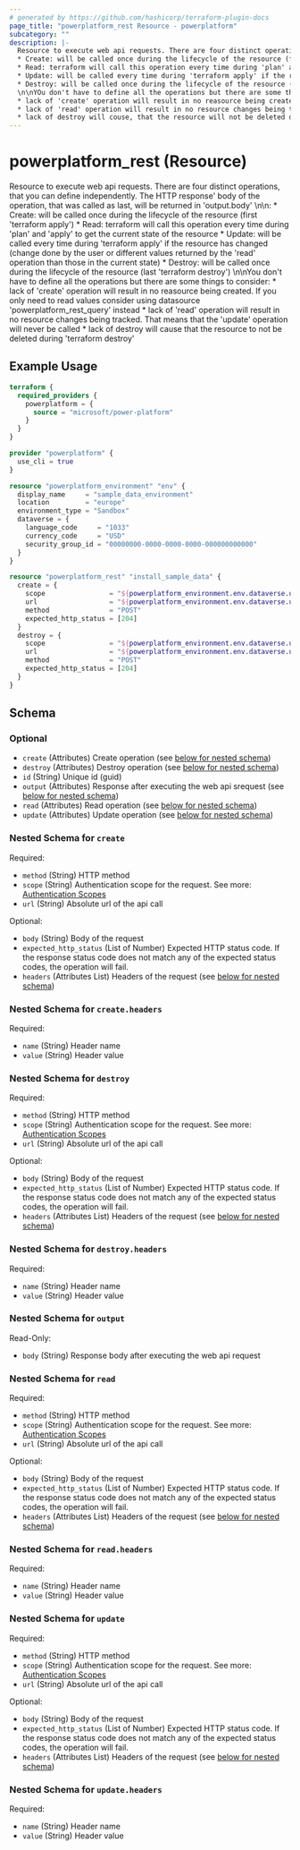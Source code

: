 ```yaml
---
# generated by https://github.com/hashicorp/terraform-plugin-docs
page_title: "powerplatform_rest Resource - powerplatform"
subcategory: ""
description: |-
  Resource to execute web api requests. There are four distinct operations, that you can define idepenetly. The HTTP response' body of the operation, that was called as last, will be returned in 'output.body' \n\n:
  * Create: will be called once during the lifecycle of the resource (first 'terraform apply')
  * Read: terraform will call this operation every time during 'plan' and 'apply' to get the current state of the resource
  * Update: will be called every time during 'terraform apply' if the resource has changed (change done by the user or different values returned by the 'read' operation than those in the current state)
  * Destroy: will be called once during the lifecycle of the resource (last 'terraform destroy')
  \n\nYOu don't have to define all the operations but there are some things to consider:
  * lack of 'create' operation will result in no reasource being created. If you only need to read values consider using datasource 'powerplatform_rest_query' instead
  * lack of 'read' operation will result in no resource changes being tracked. That means that the 'update' operation will never be called
  * lack of destroy will couse, that the resource will not be deleted during 'terraform destroy'
---
```


# powerplatform_rest (Resource)

Resource to execute web api requests. There are four distinct operations, that you can define independently. The HTTP response' body of the operation, that was called as last, will be returned in 'output.body' \n\n:
		* Create: will be called once during the lifecycle of the resource (first 'terraform apply')
		* Read: terraform will call this operation every time during 'plan' and 'apply' to get the current state of the resource
		* Update: will be called every time during 'terraform apply' if the resource has changed (change done by the user or different values returned by the 'read' operation than those in the current state)
		* Destroy: will be called once during the lifecycle of the resource (last 'terraform destroy')
		\n\nYou don't have to define all the operations but there are some things to consider:
		* lack of 'create' operation will result in no reasource being created. If you only need to read values consider using datasource 'powerplatform_rest_query' instead
		* lack of 'read' operation will result in no resource changes being tracked. That means that the 'update' operation will never be called
		* lack of destroy will cause that the resource to not be deleted during 'terraform destroy'

## Example Usage

```terraform
terraform {
  required_providers {
    powerplatform = {
      source = "microsoft/power-platform"
    }
  }
}

provider "powerplatform" {
  use_cli = true
}

resource "powerplatform_environment" "env" {
  display_name     = "sample_data_environment"
  location         = "europe"
  environment_type = "Sandbox"
  dataverse = {
    language_code     = "1033"
    currency_code     = "USD"
    security_group_id = "00000000-0000-0000-0000-000000000000"
  }
}

resource "powerplatform_rest" "install_sample_data" {
  create = {
    scope                = "${powerplatform_environment.env.dataverse.url}/.default"
    url                  = "${powerplatform_environment.env.dataverse.url}/api/data/v9.2/InstallSampleData"
    method               = "POST"
    expected_http_status = [204]
  }
  destroy = {
    scope                = "${powerplatform_environment.env.dataverse.url}/.default"
    url                  = "${powerplatform_environment.env.dataverse.url}/api/data/v9.2/UninstallSampleData"
    method               = "POST"
    expected_http_status = [204]
  }
}
```

<!-- schema generated by tfplugindocs -->
## Schema

### Optional

- `create` (Attributes) Create operation (see [below for nested schema](#nestedatt--create))
- `destroy` (Attributes) Destroy operation (see [below for nested schema](#nestedatt--destroy))
- `id` (String) Unique id (guid)
- `output` (Attributes) Response after executing the web api srequest (see [below for nested schema](#nestedatt--output))
- `read` (Attributes) Read operation (see [below for nested schema](#nestedatt--read))
- `update` (Attributes) Update operation (see [below for nested schema](#nestedatt--update))

<a id="nestedatt--create"></a>
### Nested Schema for `create`

Required:

- `method` (String) HTTP method
- `scope` (String) Authentication scope for the request. See more: [Authentication Scopes](https://learn.microsoft.com/en-us/entra/identity-platform/scopes-oidc)
- `url` (String) Absolute url of the api call

Optional:

- `body` (String) Body of the request
- `expected_http_status` (List of Number) Expected HTTP status code. If the response status code does not match any of the expected status codes, the operation will fail.
- `headers` (Attributes List) Headers of the request (see [below for nested schema](#nestedatt--create--headers))

<a id="nestedatt--create--headers"></a>
### Nested Schema for `create.headers`

Required:

- `name` (String) Header name
- `value` (String) Header value



<a id="nestedatt--destroy"></a>
### Nested Schema for `destroy`

Required:

- `method` (String) HTTP method
- `scope` (String) Authentication scope for the request. See more: [Authentication Scopes](https://learn.microsoft.com/en-us/entra/identity-platform/scopes-oidc)
- `url` (String) Absolute url of the api call

Optional:

- `body` (String) Body of the request
- `expected_http_status` (List of Number) Expected HTTP status code. If the response status code does not match any of the expected status codes, the operation will fail.
- `headers` (Attributes List) Headers of the request (see [below for nested schema](#nestedatt--destroy--headers))

<a id="nestedatt--destroy--headers"></a>
### Nested Schema for `destroy.headers`

Required:

- `name` (String) Header name
- `value` (String) Header value



<a id="nestedatt--output"></a>
### Nested Schema for `output`

Read-Only:

- `body` (String) Response body after executing the web api request


<a id="nestedatt--read"></a>
### Nested Schema for `read`

Required:

- `method` (String) HTTP method
- `scope` (String) Authentication scope for the request. See more: [Authentication Scopes](https://learn.microsoft.com/en-us/entra/identity-platform/scopes-oidc)
- `url` (String) Absolute url of the api call

Optional:

- `body` (String) Body of the request
- `expected_http_status` (List of Number) Expected HTTP status code. If the response status code does not match any of the expected status codes, the operation will fail.
- `headers` (Attributes List) Headers of the request (see [below for nested schema](#nestedatt--read--headers))

<a id="nestedatt--read--headers"></a>
### Nested Schema for `read.headers`

Required:

- `name` (String) Header name
- `value` (String) Header value



<a id="nestedatt--update"></a>
### Nested Schema for `update`

Required:

- `method` (String) HTTP method
- `scope` (String) Authentication scope for the request. See more: [Authentication Scopes](https://learn.microsoft.com/en-us/entra/identity-platform/scopes-oidc)
- `url` (String) Absolute url of the api call

Optional:

- `body` (String) Body of the request
- `expected_http_status` (List of Number) Expected HTTP status code. If the response status code does not match any of the expected status codes, the operation will fail.
- `headers` (Attributes List) Headers of the request (see [below for nested schema](#nestedatt--update--headers))

<a id="nestedatt--update--headers"></a>
### Nested Schema for `update.headers`

Required:

- `name` (String) Header name
- `value` (String) Header value
